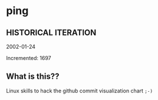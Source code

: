 # ping

## HISTORICAL ITERATION
2002-01-24

Incremented: 1697

## What is this?? 
Linux skills to hack the github commit visualization chart `;-)`
